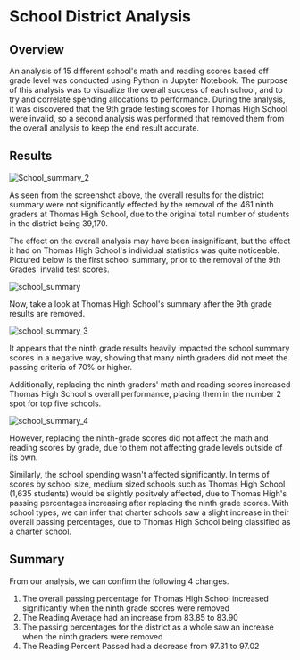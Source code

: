 # School District Analysis

## Overview

An analysis of 15 different school's math and reading scores based off grade level was conducted using Python in Jupyter Notebook. The purpose of this analysis was to visualize the overall success of each school, and to try and correlate spending allocations to performance. During the analysis, it was discovered that the 9th grade testing scores for Thomas High School were invalid, so a second analysis was performed that removed them from the overall analysis to keep the end result accurate.

## Results

![School_summary_2](https://user-images.githubusercontent.com/77767984/118750962-21c8ae00-b826-11eb-91d5-c5754c429a5e.png)

As seen from the screenshot above, the overall results for the district summary were not significantly effected by the removal of the 461 ninth graders at Thomas High School, due to the original total number of students in the district being 39,170.

The effect on the overall analysis may have been insignificant, but the effect it had on Thomas High School's individual statistics was quite noticeable. Pictured below is the first school summary, prior to the removal of the 9th Grades' invalid test scores.

![school_summary](https://user-images.githubusercontent.com/77767984/118751717-6d2f8c00-b827-11eb-9bd8-f8f9ef2d69b3.png)

Now, take a look at Thomas High School's summary after the 9th grade results are removed.

![school_summary_3](https://user-images.githubusercontent.com/77767984/118751834-a1a34800-b827-11eb-964b-8077e1af20d7.png)

It appears that the ninth grade results heavily impacted the school summary scores in a negative way, showing that many ninth graders did not meet the passing criteria of 70% or higher. 

Additionally, replacing the ninth graders' math and reading scores increased Thomas High School's overall performance, placing them in the number 2 spot for top five schools.

![school_summary_4](https://user-images.githubusercontent.com/77767984/118753196-11b2cd80-b82a-11eb-8e1d-5fd24517c357.png)

However, replacing the ninth-grade scores did not affect the math and reading scores by grade, due to them not affecting grade levels outside of its own.

Similarly, the school spending wasn't affected significantly. In terms of scores by school size, medium sized schools such as Thomas High School (1,635 students) would be slightly positvely affected, due to Thomas High's passing percentages increasing after replacing the ninth grade scores. With school types, we can infer that charter schools saw a slight increase in their overall passing percentages, due to Thomas High School being classified as a charter school.

## Summary

From our analysis, we can confirm the following 4 changes.

  1. The overall passing percentage for Thomas High School increased significantly when the ninth grade scores were removed
  2. The Reading Average had an increase from 83.85 to 83.90
  3. The passing percentages for the district as a whole saw an increase when the ninth graders were removed
  4. The Reading Percent Passed had a decrease from 97.31 to 97.02
